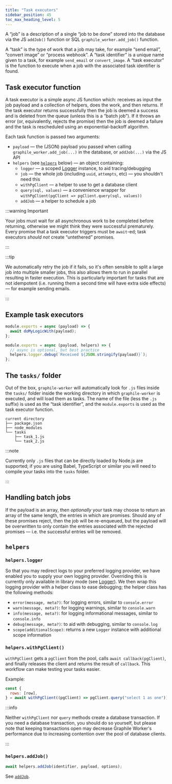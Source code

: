 ```yaml
---
title: "Task executors"
sidebar_position: 45
toc_max_heading_level: 5
---
```


A &ldquo;job&rdquo; is a description of a single &ldquo;job to be done&rdquo;
stored into the database via the JS `addJob()` function or SQL
`graphile_worker.add_job()` function.

A &ldquo;task&rdquo; is the type of work that a job may take, for example
&ldquo;send email&rdquo;, &ldquo;convert image&rdquo; or &ldquo;process
webhook&rdquo;. A &ldquo;task identifier&rdquo; is a unique name given to a
task, for example `send_email` or `convert_image`. A &ldquo;task executor&rdquo;
is the function to execute when a job with the associated task identifier is
found.

## Task executor function

A task executor is a simple async JS function which: receives as input the job
payload and a collection of helpers, does the work, and then returns. If the
task executor returns successfully then the job is deemed a success and is
deleted from the queue (unless this is a &ldquo;batch job&rdquo;). If it throws
an error (or, equivalently, rejects the promise) then the job is deemed a
failure and the task is rescheduled using an exponential-backoff algorithm.

Each task function is passed two arguments:

- `payload` &mdash; the (JSON) payload you passed when calling
  `graphile_worker.add_job(...)` in the database, or `addJob(...)` via the JS
  API
- `helpers` (see [`helpers`](#helpers) below) &mdash; an object containing:
  - `logger` &mdash; a scoped [Logger](/docs/library/logger) instance, to aid
    tracing/debugging
  - `job` &mdash; the whole job (including `uuid`, `attempts`, etc) &mdash; you
    shouldn't need this
  - `withPgClient` &mdash; a helper to use to get a database client
  - `query(sql, values)` &mdash; a convenience wrapper for
    `withPgClient(pgClient => pgClient.query(sql, values))`
  - `addJob` &mdash; a helper to schedule a job

:::warning Important

Your jobs must wait for all asynchronous work to be completed before returning,
otherwise we might think they were successful prematurely. Every promise that a
task executor triggers must be `await`-ed; task executors _should not_ create
&ldquo;untethered&rdquo; promises.

:::

:::tip

We automatically retry the job if it fails, so it&apos;s often sensible to split
a large job into multiple smaller jobs, this also allows them to run in parallel
resulting in faster execution. This is particularly important for tasks that are
not idempotent (i.e. running them a second time will have extra side effects)
&mdash; for example sending emails.

:::

## Example task executors

```js title="tasks/task_1.js"
module.exports = async (payload) => {
  await doMyLogicWith(payload);
};
```

```js title="tasks/task_2.js"
module.exports = async (payload, helpers) => {
  // async is optional, but best practice
  helpers.logger.debug(`Received ${JSON.stringify(payload)}`);
};
```

## The `tasks/` folder

Out of the box, `graphile-worker` will automatically look for `.js` files inside
the `tasks/` folder inside the working directory in which `graphile-worker` is
executed, and will load them as tasks. The name of the file (less the `.js`
suffix) is used as the &ldquo;task identifier&rdquo;, and the `module.exports`
is used as the task executor function.

```
current directory
├── package.json
├── node_modules
└── tasks
    ├── task_1.js
    └── task_2.js
```

:::note

Currently only `.js` files that can be directly loaded by Node.js are supported;
if you are using Babel, TypeScript or similar you will need to compile your
tasks into the `tasks` folder.

:::

## Handling batch jobs

If the payload is an array, then _optionally_ your task may choose to return an
array of the same length, the entries in which are promises. Should any of these
promises reject, then the job will be re-enqueued, but the payload will be
overwritten to only contain the entries associated with the rejected promises
&mdash; i.e. the successful entries will be removed.

## `helpers`

### `helpers.logger`

So that you may redirect logs to your preferred logging provider, we have
enabled you to supply your own logging provider. Overriding this is currently
only available in library mode (see [Logger](/library/logger.md)). We then wrap
this logging provider with a helper class to ease debugging; the helper class
has the following methods:

- `error(message, meta?)`: for logging errors, similar to `console.error`
- `warn(message, meta?)`: for logging warnings, similar to `console.warn`
- `info(message, meta?)`: for logging informational messages, similar to
  `console.info`
- `debug(message, meta?)`: to aid with debugging, similar to `console.log`
- `scope(additionalScope)`: returns a new `Logger` instance with additional
  scope information

### `helpers.withPgClient()`

`withPgClient` gets a `pgClient` from the pool, calls
`await callback(pgClient)`, and finally releases the client and returns the
result of `callback`. This workflow can make testing your tasks easier.

Example:

```js
const {
  rows: [row],
} = await withPgClient((pgClient) => pgClient.query("select 1 as one"));
```

:::info

Neither `withPgClient` nor `query` methods create a database transaction. If you
need a database transaction, you should do so yourself, but please note that
keeping transactions open may decrease Graphile Worker&apos;s performance due to
increasing contention over the pool of database clients.

:::

### `helpers.addJob()`

```ts
await helpers.addJob(identifier, payload, options);
```

See [`addJob`](/library/add-job.md).
